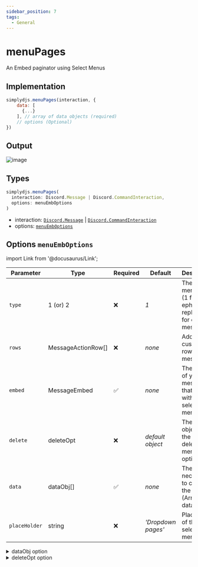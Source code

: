 ```yaml
---
sidebar_position: 7
tags:
  - General
---
```


# menuPages

An Embed paginator using Select Menus


## Implementation

```js
simplydjs.menuPages(interaction, {
    data: [
      {...}
    ], // array of data objects (required)
    // options (Optional)
})
```

## Output

![image](https://user-images.githubusercontent.com/71836991/173194790-3e73226f-72f0-40ae-8222-0ac41d889e24.png)

## Types
```ts
simplydjs.menuPages(
  interaction: Discord.Message | Discord.CommandInteraction,
  options: menuEmbOptions
)
```

- interaction: [`Discord.Message`](https://discord.js.org/#/docs/discord.js/stable/class/Message) | [`Discord.CommandInteraction`](https://discord.js.org/#/docs/discord.js/stable/class/CommandInteraction)
- options: [`menuEmbOptions`](#options-menuemboptions)

## Options `menuEmbOptions`

import Link from '@docusaurus/Link';

| Parameter | Type | Required | Default    | Description |
| --------- | ----- | -------- | -------- | ---------- |
| `type`     | <Link to="https://developer.mozilla.org/en-US/docs/Web/JavaScript/Reference/Global_Objects/Number">1 (or) 2</Link>   | ❌        | _1_             | The type of menuPage. (1 for ephemeral reply & 2 for editing message) |
| `rows` | <Link to="https://discord.js.org/#/docs/discord.js/stable/class/MessageActionRow">MessageActionRow[]</Link>       | ❌        | _none_     | Add custom rows to the message |
| `embed` | <Link to="https://discord.js.org/#/docs/discord.js/stable/class/MessageEmbed">MessageEmbed</Link>       | ✅        | _none_     | The embed of your message that is sent with the select menu |
| `delete` | <Link to="#deleteOpt">deleteOpt</Link>       | ❌         | _default object_     | The data object for the custom delete menu option |
| `data` | <Link to="#dataobj">dataObj[]</Link>       | ✅        | _none_     | The data necessary to create the pages. (Array of <Link to="#dataobj">dataObj</Link>) |
| `placeHolder` | <Link to="https://developer.mozilla.org/en-US/docs/Web/JavaScript/Reference/Global_Objects/String">string</Link> | ❌        | _'Dropdown pages'_  | Placeholder of the select menu |


<details style={{border: '0px solid'}}>
  <summary>dataObj option</summary>


### `dataObj`


| Parameter | Type | Required | Default    | Description |
| --------- | ----- | -------- | -------- | ---------- |
| `label` | <Link to="https://developer.mozilla.org/en-US/docs/Web/JavaScript/Reference/Global_Objects/String">string</Link> | ✅        | _none_  | The label of the option |
| `desc` | <Link to="https://developer.mozilla.org/en-US/docs/Web/JavaScript/Reference/Global_Objects/String">string</Link>       | ✅        | _none_     | The description of the option |
| `embed` | <Link to="https://discord.js.org/#/docs/discord.js/stable/class/MessageEmbed">MessageEmbed</Link>       | ✅        | _none_     | The embed of your message when the option is selected |
| `emoji` | <Link to="https://developer.mozilla.org/en-US/docs/Web/JavaScript/Reference/Global_Objects/String">string</Link> | ✅        | _none_  | The emoji of the option |

</details>

<details style={{border: '0px solid'}}>
  <summary>deleteOpt option</summary>


### `deleteOpt`


| Parameter | Type | Required | Default    | Description |
| --------- | ----- | -------- | -------- | ---------- |
| `enable`     | <Link to="https://developer.mozilla.org/en-US/docs/Web/JavaScript/Reference/Global_Objects/Boolean">boolean</Link>   | ✅        | _true_             | Enable/ Disable the delete option |
| `label` | <Link to="https://developer.mozilla.org/en-US/docs/Web/JavaScript/Reference/Global_Objects/String">string</Link> | ❌        | _none_  | The label of the delete option |
| `desc` | <Link to="https://developer.mozilla.org/en-US/docs/Web/JavaScript/Reference/Global_Objects/String">string</Link>       | ❌       | _none_     | The description of the delete option |
| `emoji` | <Link to="https://developer.mozilla.org/en-US/docs/Web/JavaScript/Reference/Global_Objects/String">string</Link> | ❌        | _none_  | The emoji of the delete option |

</details>